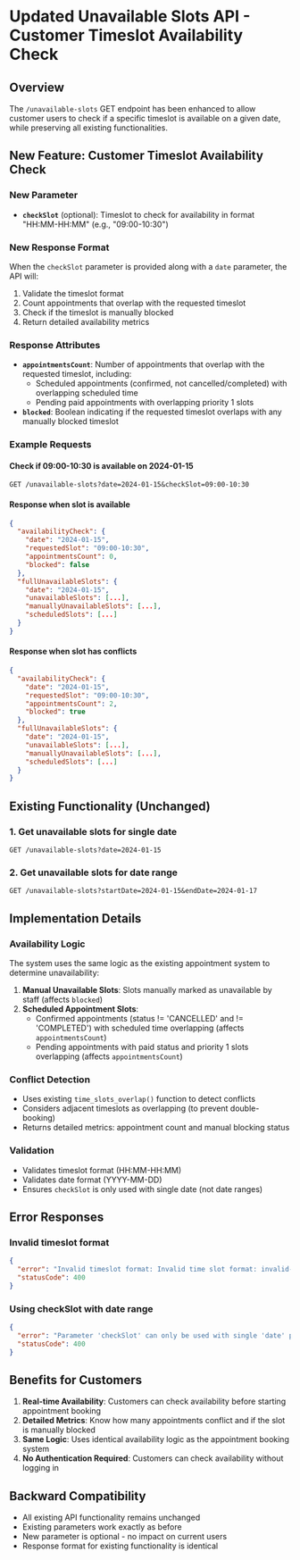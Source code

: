 # Updated Unavailable Slots API - Customer Timeslot Availability Check

## Overview
The `/unavailable-slots` GET endpoint has been enhanced to allow customer users to check if a specific timeslot is available on a given date, while preserving all existing functionalities.

## New Feature: Customer Timeslot Availability Check

### New Parameter
- **`checkSlot`** (optional): Timeslot to check for availability in format "HH:MM-HH:MM" (e.g., "09:00-10:30")

### New Response Format
When the `checkSlot` parameter is provided along with a `date` parameter, the API will:
1. Validate the timeslot format
2. Count appointments that overlap with the requested timeslot
3. Check if the timeslot is manually blocked
4. Return detailed availability metrics

### Response Attributes
- **`appointmentsCount`**: Number of appointments that overlap with the requested timeslot, including:
  - Scheduled appointments (confirmed, not cancelled/completed) with overlapping scheduled time
  - Pending paid appointments with overlapping priority 1 slots
- **`blocked`**: Boolean indicating if the requested timeslot overlaps with any manually blocked timeslot

### Example Requests

#### Check if 09:00-10:30 is available on 2024-01-15
```
GET /unavailable-slots?date=2024-01-15&checkSlot=09:00-10:30
```

#### Response when slot is available
```json
{
  "availabilityCheck": {
    "date": "2024-01-15",
    "requestedSlot": "09:00-10:30",
    "appointmentsCount": 0,
    "blocked": false
  },
  "fullUnavailableSlots": {
    "date": "2024-01-15",
    "unavailableSlots": [...],
    "manuallyUnavailableSlots": [...],
    "scheduledSlots": [...]
  }
}
```

#### Response when slot has conflicts
```json
{
  "availabilityCheck": {
    "date": "2024-01-15",
    "requestedSlot": "09:00-10:30",
    "appointmentsCount": 2,
    "blocked": true
  },
  "fullUnavailableSlots": {
    "date": "2024-01-15",
    "unavailableSlots": [...],
    "manuallyUnavailableSlots": [...],
    "scheduledSlots": [...]
  }
}
```

## Existing Functionality (Unchanged)

### 1. Get unavailable slots for single date
```
GET /unavailable-slots?date=2024-01-15
```

### 2. Get unavailable slots for date range
```
GET /unavailable-slots?startDate=2024-01-15&endDate=2024-01-17
```

## Implementation Details

### Availability Logic
The system uses the same logic as the existing appointment system to determine unavailability:

1. **Manual Unavailable Slots**: Slots manually marked as unavailable by staff (affects `blocked`)
2. **Scheduled Appointment Slots**: 
   - Confirmed appointments (status != 'CANCELLED' and != 'COMPLETED') with scheduled time overlapping (affects `appointmentsCount`)
   - Pending appointments with paid status and priority 1 slots overlapping (affects `appointmentsCount`)

### Conflict Detection
- Uses existing `time_slots_overlap()` function to detect conflicts
- Considers adjacent timeslots as overlapping (to prevent double-booking)
- Returns detailed metrics: appointment count and manual blocking status

### Validation
- Validates timeslot format (HH:MM-HH:MM)
- Validates date format (YYYY-MM-DD)
- Ensures `checkSlot` is only used with single date (not date ranges)

## Error Responses

### Invalid timeslot format
```json
{
  "error": "Invalid timeslot format: Invalid time slot format: invalid-format",
  "statusCode": 400
}
```

### Using checkSlot with date range
```json
{
  "error": "Parameter 'checkSlot' can only be used with single 'date' parameter, not with date ranges",
  "statusCode": 400
}
```

## Benefits for Customers

1. **Real-time Availability**: Customers can check availability before starting appointment booking
2. **Detailed Metrics**: Know how many appointments conflict and if the slot is manually blocked
3. **Same Logic**: Uses identical availability logic as the appointment booking system
4. **No Authentication Required**: Customers can check availability without logging in

## Backward Compatibility

- All existing API functionality remains unchanged
- Existing parameters work exactly as before
- New parameter is optional - no impact on current users
- Response format for existing functionality is identical